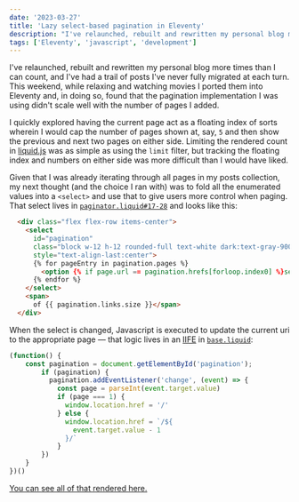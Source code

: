 ```yaml
---
date: '2023-03-27'
title: 'Lazy select-based pagination in Eleventy'
description: "I've relaunched, rebuilt and rewritten my personal blog more times than I can count, and I've had a trail of posts I've never fully migrated at each turn. This weekend, while relaxing and watching movies I ported them into Eleventy and, in doing so, found that the pagination implementation I was using didn't scale well with the number of pages I added."
tags: ['Eleventy', 'javascript', 'development']
---
```


I've relaunched, rebuilt and rewritten my personal blog more times than I can count, and I've had a trail of posts I've never fully migrated at each turn. This weekend, while relaxing and watching movies I ported them into Eleventy and, in doing so, found that the pagination implementation I was using didn't scale well with the number of pages I added.<!-- excerpt -->

I quickly explored having the current page act as a floating index of sorts wherein I would cap the number of pages shown at, say, `5` and then show the previous and next two pages on either side. Limiting the rendered count in [liquid.js](https://liquidjs.com/) was as simple as using the `limit` filter, but tracking the floating index and numbers on either side was more difficult than I would have liked.

Given that I was already iterating through all pages in my posts collection, my next thought (and the choice I ran with) was to fold all the enumerated values into a `<select>` and use that to give users more control when paging. That select lives in [`paginator.liquid#17-28`](https://github.com/cdransf/coryd.dev/blob/78f6cfa93b6caaf6d82e9085939df9d2a14fc389/src/_includes/paginator.liquid#L17-L28) and looks like this:

```html
  <div class="flex flex-row items-center">
    <select
      id="pagination"
      class="block w-12 h-12 rounded-full text-white dark:text-gray-900 bg-blue-500 hover:bg-blue-500 dark:hover:bg-blue-300 mr-1 focus-visible:outline-none focus-visible:bg-blue-400 appearance-none text-centered"
      style="text-align-last:center">
      {% for pageEntry in pagination.pages %}
        <option {% if page.url == pagination.hrefs[forloop.index0] %}selected{% endif %} value="{{ forloop.index }}">{{ forloop.index }}</option>
      {% endfor %}
    </select>
    <span>
      of {{ pagination.links.size }}</span>
  </div>
```

When the select is changed, Javascript is executed to update the current uri to the appropriate page — that logic lives in an [IIFE](https://developer.mozilla.org/en-US/docs/Glossary/IIFE) in [`base.liquid`](https://github.com/cdransf/coryd.dev/blob/78f6cfa93b6caaf6d82e9085939df9d2a14fc389/src/_includes/base.liquid#L74-L88):

```javascript
(function() {
    const pagination = document.getElementById('pagination');
        if (pagination) {
          pagination.addEventListener('change', (event) => {
            const page = parseInt(event.target.value)
            if (page === 1) {
              window.location.href = '/'
            } else {
              window.location.href = `/${
                event.target.value - 1
              }/`
            }
        })
    }
})()
```

[You can see all of that rendered here.](https://coryd.dev/#pagination)

